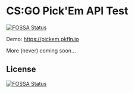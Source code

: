 # CS:GO Pick'Em API Test
[![FOSSA Status](https://app.fossa.io/api/projects/git%2Bgithub.com%2Fpkfln%2Fcsgopickem.svg?type=shield)](https://app.fossa.io/projects/git%2Bgithub.com%2Fpkfln%2Fcsgopickem?ref=badge_shield)

Demo: https://pickem.pkfln.io

More (never) coming soon...


## License
[![FOSSA Status](https://app.fossa.io/api/projects/git%2Bgithub.com%2Fpkfln%2Fcsgopickem.svg?type=large)](https://app.fossa.io/projects/git%2Bgithub.com%2Fpkfln%2Fcsgopickem?ref=badge_large)